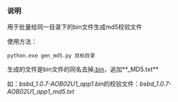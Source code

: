 

### 说明

用于批量给同一目录下的bin文件生成md5校验文件

使用方法：

`python.exe gen_md5.py 目标目录`

生成的文件是bin文件的同名去掉<u>.bin</u>，追加**_MD5.txt**

如：*bsbd_1.0.7-AOB02U1_app1.bin*的校验文件：*bsbd_1.0.7-AOB02U1_app1_md5.txt*

